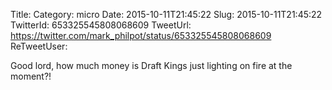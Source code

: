 Title: 
Category: micro
Date: 2015-10-11T21:45:22
Slug: 2015-10-11T21:45:22
TwitterId: 653325545808068609
TweetUrl: https://twitter.com/mark_philpot/status/653325545808068609
ReTweetUser: 

Good lord, how much money is Draft Kings just lighting on fire at the moment?!